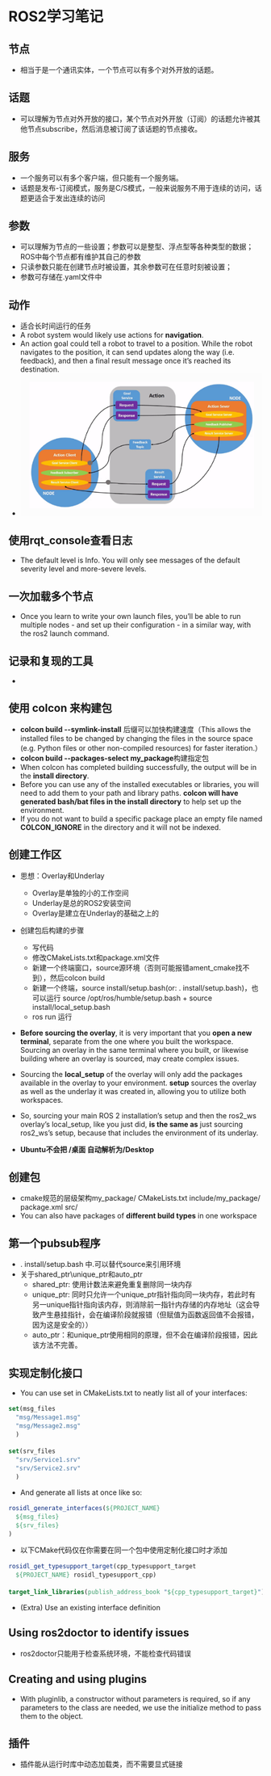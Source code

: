 # ROS2学习笔记

## 节点
- 相当于是一个通讯实体，一个节点可以有多个对外开放的话题。
## 话题
- 可以理解为节点对外开放的接口，某个节点对外开放（订阅）的话题允许被其他节点subscribe，然后消息被订阅了该话题的节点接收。
## 服务
- 一个服务可以有多个客户端，但只能有一个服务端。
- 话题是发布-订阅模式，服务是C/S模式，一般来说服务不用于连续的访问，话题更适合于发出连续的访问
## 参数
- 可以理解为节点的一些设置；参数可以是整型、浮点型等各种类型的数据；ROS中每个节点都有维护其自己的参数
- 只读参数只能在创建节点时被设置，其余参数可在任意时刻被设置；
- 参数可存储在.yaml文件中
## 动作
- 适合长时间运行的任务
- A robot system would likely use actions for **navigation**.
- An action goal could tell a robot to travel to a position. While the robot navigates to the position, it can send updates along the way (i.e. feedback), and then a final result message once it’s reached its destination.
- ![](a8c81dc9dc814f6298e145c5aeec16c0.png)
## 使用rqt_console查看日志
- The default level is Info. You will only see messages of the default severity level and more-severe levels.
## 一次加载多个节点
- Once you learn to write your own launch files, you’ll be able to run multiple nodes - and set up their configuration - in a similar way, with the ros2 launch command.
## 记录和复现的工具
- 
## 使用 colcon 来构建包
- **colcon build --symlink-install** 后缀可以加快构建速度（This allows the installed files to be changed by changing the files in the source space (e.g. Python files or other non-compiled resources) for faster iteration.）
- **colcon build --packages-select my_package**构建指定包
- When colcon has completed building successfully, the output will be in the **install directory**. 
- Before you can use any of the installed executables or libraries, you will need to add them to your path and library paths. **colcon will have generated bash/bat files in the install directory** to help set up the environment. 
- If you do not want to build a specific package place an empty file named **COLCON_IGNORE** in the directory and it will not be indexed.
## 创建工作区
- 思想：Overlay和Underlay
  - Overlay是单独的小的工作空间
  - Underlay是总的ROS2安装空间
  - Overlay是建立在Underlay的基础之上的
- 创建包后构建的步骤
  - 写代码
  - 修改CMakeLists.txt和package.xml文件
  - 新建一个终端窗口，source源环境（否则可能报错ament_cmake找不到），然后colcon build
  - 新建一个终端，source install/setup.bash(or: . install/setup.bash)，也可以运行 source /opt/ros/humble/setup.bash + 
  source install/local_setup.bash
  - ros run 运行
- **Before sourcing the overlay**, it is very important that you **open a new terminal**, separate from the one where you built the workspace. Sourcing an overlay in the same terminal where you built, or likewise building where an overlay is sourced, may create complex issues.
- Sourcing the **local_setup** of the overlay will only add the packages available in the overlay to your environment. **setup** sources the overlay as well as the underlay it was created in, allowing you to utilize both workspaces.

- So, sourcing your main ROS 2 installation’s setup and then the ros2_ws overlay’s local_setup, like you just did, **is the same as** just sourcing ros2_ws’s setup, because that includes the environment of its underlay.
- **Ubuntu不会把 /桌面 自动解析为/Desktop**
## 创建包
- cmake规范的层级架构my_package/
     CMakeLists.txt
     include/my_package/
     package.xml
     src/
- You can also have packages of **different build types** in one workspace
## 第一个pubsub程序
- . install/setup.bash 中.可以替代source来引用环境
- 关于shared_ptr\unique_ptr和auto_ptr
  - shared_ptr: 使用计数法来避免重复删除同一块内存
  - unique_ptr: 同时只允许一个unique_ptr指针指向同一块内存，若此时有另一unique指针指向该内存，则消除前一指针内存储的内存地址（这会导致产生悬挂指针，会在编译阶段就报错（但赋值为函数返回值不会报错，因为这是安全的））
  - auto_ptr：和unique_ptr使用相同的原理，但不会在编译阶段报错，因此该方法不完善。
## 实现定制化接口
- You can use set in CMakeLists.txt to neatly list all of your interfaces:
```cmake
set(msg_files
  "msg/Message1.msg"
  "msg/Message2.msg"
  )

set(srv_files
  "srv/Service1.srv"
  "srv/Service2.srv"
  )
```
- And generate all lists at once like so:
```cmake
rosidl_generate_interfaces(${PROJECT_NAME}
  ${msg_files}
  ${srv_files}
)
```
- 以下CMake代码仅在你需要在同一个包中使用定制化接口时才添加
```cmake
rosidl_get_typesupport_target(cpp_typesupport_target
  ${PROJECT_NAME} rosidl_typesupport_cpp)

target_link_libraries(publish_address_book "${cpp_typesupport_target}")
```
- (Extra) Use an existing interface definition
## Using ros2doctor to identify issues
- ros2doctor只能用于检查系统环境，不能检查代码错误
## Creating and using plugins 
- With pluginlib, a constructor without parameters is required, so if any parameters to the class are needed, we use the initialize method to pass them to the object.
## 插件
- 插件能从运行时库中动态加载类，而不需要显式链接